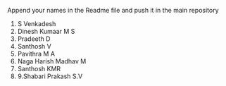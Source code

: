 Append your names in the Readme file and push it in the main repository

1. S Venkadesh
2. Dinesh Kumaar M S
3. Pradeeth D
4. Santhosh V
5. Pavithra M A
7. Naga Harish Madhav M
8. Santhosh KMR
9.  9.Shabari Prakash S.V
